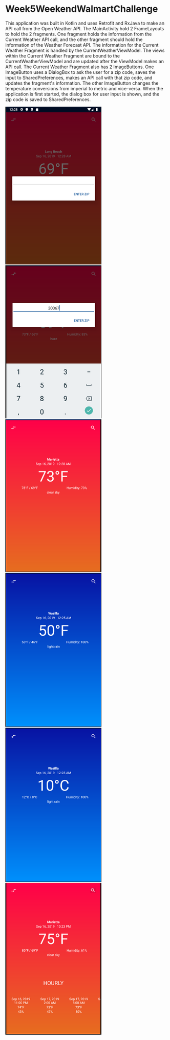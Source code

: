 # Week5WeekendWalmartChallenge
This application was built in Kotlin and uses Retrofit and RxJava to make an API call from the Open Weather API. The MainActivity hold 2 FrameLayouts to hold the 2 fragments. One fragment holds the information from the Current Weather API call, and the other fragment should hold the information of the Weather Forecast API. The information for the Current Weather Fragment is handled by the CurrentWeatherViewModel. The views within the Current Weather Fragment are bound to the CurrentWeatherViewModel and are updated after the ViewModel makes an API call. The Current Weather Fragment also has 2 ImageButtons. One ImageButton uses a DialogBox to ask the user for a zip code, saves the input to SharedPreferences, makes an API call with that zip code, and updates the fragment's information. The other ImageButton changes the temperature conversions from imperial to metric and vice-versa. When the application is first started, the dialog box for user input is shown, and the zip code is saved to SharedPreferences.


<img src= "https://github.com/josecatalasan/Week5WeekendWalmartChallenge/blob/master/screenshot1.png?raw=true" width=300> <img src= "https://github.com/josecatalasan/Week5WeekendWalmartChallenge/blob/master/screenshot2.png" width=300>
<img src= "https://github.com/josecatalasan/Week5WeekendWalmartChallenge/blob/master/screenshot3.png" width=300>
<img src= "https://github.com/josecatalasan/Week5WeekendWalmartChallenge/blob/master/screenshot4.png" width=300><img src= "https://github.com/josecatalasan/Week5WeekendWalmartChallenge/blob/master/screenshot5.png" width=300><img src= "https://github.com/josecatalasan/Week5WeekendWalmartChallenge/blob/master/screenshot6.png" width=300>
